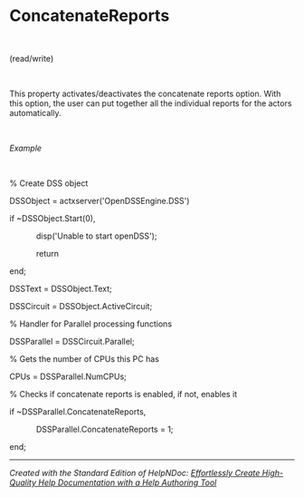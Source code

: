 # ConcatenateReports

&nbsp;

(read/write)

&nbsp;

This property activates/deactivates the concatenate reports option. With this option, the user can put together all the individual reports for the actors automatically.

&nbsp;

*Example*

&nbsp;

% Create DSS object

DSSObject = actxserver('OpenDSSEngine.DSS')

if ~DSSObject.Start(0),

&nbsp; &nbsp; &nbsp; &nbsp; &nbsp; &nbsp; disp('Unable to start openDSS');

&nbsp; &nbsp; &nbsp; &nbsp; &nbsp; &nbsp; return

end;

DSSText = DSSObject.Text;

DSSCircuit = DSSObject.ActiveCircuit;

% Handler for Parallel processing functions

DSSParallel = DSSCircuit.Parallel; &nbsp; &nbsp;

% Gets the number of CPUs this PC has

CPUs = DSSParallel.NumCPUs; &nbsp; &nbsp;

% Checks if concatenate reports is enabled, if not, enables it

if ~DSSParallel.ConcatenateReports,

&nbsp; &nbsp; &nbsp; &nbsp; &nbsp; &nbsp; DSSParallel.ConcatenateReports = 1;

end;

***
_Created with the Standard Edition of HelpNDoc: [Effortlessly Create High-Quality Help Documentation with a Help Authoring Tool](<https://www.helpauthoringsoftware.com>)_
